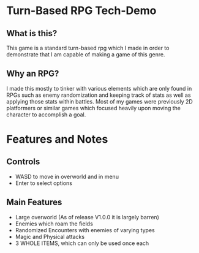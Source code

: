 # Turn-Based RPG Tech-Demo
## What is this?
This game is a standard turn-based rpg which I made in order to demonstrate that I am capable of making a game of this genre. 

## Why an RPG?
I made this mostly to tinker with various elements which are only found in RPGs such as enemy randomization and keeping track of stats as well as applying those stats within battles. Most of my games were previously 2D platformers or similar games which focused heavily upon moving the character to accomplish a goal.

# Features and Notes
## Controls
- WASD to move in overworld and in menu
- Enter to select options

## Main Features
- Large overworld (As of release V1.0.0 it is largely barren)
- Enemies which roam the fields 
- Randomized Encounters with enemies of varying types
- Magic and Physical attacks
- 3 WHOLE ITEMS, which can only be used once each
